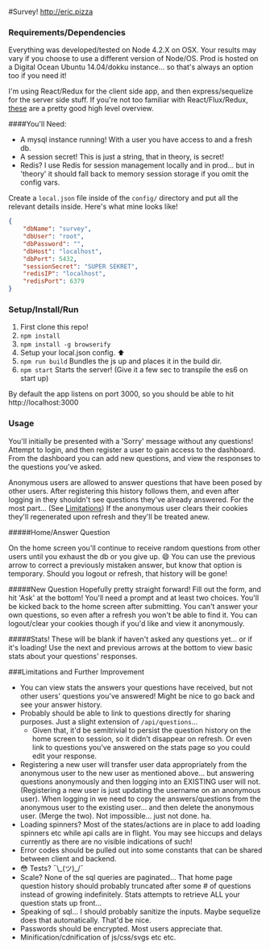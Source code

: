 #Survey!
http://eric.pizza

### Requirements/Dependencies
Everything was developed/tested on Node 4.2.X on OSX.  Your results may vary if you choose to use a different version of Node/OS. Prod is hosted on a Digital Ocean Ubuntu 14.04/dokku instance... so that's always an option too if you need it!  

I'm using React/Redux for the client side app, and then express/sequelize for the server side stuff. If you're not too familiar with React/Flux/Redux, [these](https://code-cartoons.com/) are a pretty good high level overview.

####You'll Need:
- A mysql instance running! With a user you have access to and a fresh db.
- A session secret! This is just a string, that in theory, is secret!
- Redis? I use Redis for session management locally and in prod... but in 'theory' it should fall back to memory session storage if you omit the config vars. 

Create a `local.json` file inside of the `config/` directory and put all the relevant details inside. Here's what mine looks like!

```json
{
    "dbName": "survey",
    "dbUser": "root",
    "dbPassword": "",
    "dbHost": "localhost",
    "dbPort": 5432,
    "sessionSecret": "SUPER SEKRET",
    "redisIP": "localhost",
    "redisPort": 6379
}
```

### Setup/Install/Run
1. First clone this repo!
2. `npm install`
3. `npm install -g browserify`
4. Setup your local.json config. :arrow_up:
5. `npm run build`  Bundles the js up and places it in the build dir.
6. `npm start` Starts the server! (Give it a few sec to transpile the es6 on start up)

By default the app listens on port 3000, so you should be able to hit http://localhost:3000

### Usage
You'll initially be presented with a 'Sorry' message without any questions!  Attempt to login, and then register a user to gain access to the dashboard. From the dashboard you can add new questions, and view the responses to the questions you've asked.

Anonymous users are allowed to answer questions that have been posed by other users.  After registering this history follows them, and even after logging in they shouldn't see questions they've already answered. For the most part... (See [Limitations](#limitations-and-further-improvement))  If the anonymous user clears their cookies they'll regenerated upon refresh and they'll be treated anew.

#####Home/Answer Question

On the home screen you'll continue to receive random questions from other users until you exhaust the db or you give up. :smile:  You can use the previous arrow to correct a previously mistaken answer, but know that option is temporary.  Should you logout or refresh, that history will be gone!


#####New Question
Hopefully pretty straight forward! Fill out the form, and hit 'Ask' at the bottom!  You'll need a prompt and at least two choices. You'll be kicked back to the home screen after submitting.  You can't answer your own questions, so even after a refresh you won't be able to find it.  You can logout/clear your cookies though if you'd like and view it anonymously.

#####Stats!
These will be blank if haven't asked any questions yet... or if it's loading!  Use the next and previous arrows at the bottom to view basic stats about your questions' responses.

###Limitations and Further Improvement
- You can view stats the answers your questions have received, but not other users' questions you've answered!  Might be nice to go back and see your answer history.
- Probably should be able to link to questions directly for sharing purposes.  Just a slight extension of `/api/questions`...
  - Given that, it'd be semitrivial to persist the question history on the home screen to session, so it didn't disappear on refresh.  Or even link to questions you've answered on the stats page so you could edit your response.
- Registering a new user will transfer user data appropriately from the anonymous user to the new user as mentioned above... but answering questions anonymously and then logging into an EXISTING user will not. (Registering a new user is just updating the username on an anonymous user).  When logging in we  need to copy the answers/questions from the anonymous user to the existing user... and then delete the anonymous user. (Merge the two).  Not impossible... just not done. ha.
- Loading spinners?  Most of the states/actions are in place to add loading spinners etc while api calls are in flight. You may see hiccups and delays currently as there are no visible indications of such!
- Error codes should be pulled out into some constants that can be shared between client and backend.
- :flushed: Tests? ¯\\\_(ツ)\_/¯
- Scale?  None of the sql queries are paginated...  That home page question history should probably truncated after some # of questions instead of growing indefinitely.  Stats attempts to retrieve ALL your question stats up front...
- Speaking of sql... I should probably sanitize the inputs. Maybe sequelize does that automatically. That'd be nice.
- Passwords should be encrypted. Most users appreciate that.
- Minification/cdnification of js/css/svgs etc etc.

